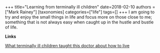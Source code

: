 +++
title="Learning from terminally ill children"
date=2018-02-10
authors = ["Mark Rainey"]
[taxonomies]
categories=["life"]
tags=[]
+++
I am going to try and enjoy the small things in life and focus more on those close to me; something that is not always easy when caught up in the hustle and bustle of life.
<!-- more -->

__Links__

[What terminally ill children taught this doctor about how to live](https://www.theguardian.com/society/2018/feb/09/pets-laughter-and-kindness-lessons-on-life-from-terminally-ill-children)
